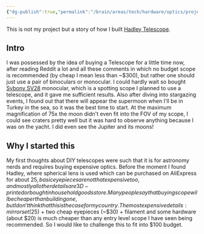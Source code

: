 ```yaml
---
{"dg-publish":true,"permalink":"/brain/areas/tech/hardware/optics/project-hadley/hadley/"}
---
```


This is not my project but a story of how I built [Hadley Telescope](https://www.printables.com/model/224383-astronomical-telescope-hadley-an-easy-assembly-hig).

## Intro
I was possessed by the idea of buying a Telescope for a little time now, after reading Reddit a lot and all these comments in which no budget scope is recommended (by cheap I mean less than ~$300), but rather one should just use a pair of binoculars or monocular. I could hardly wait so bought [Svbony SV28](https://www.svbony.com/svbony-sv28-spotting-scope/#F9308P-W9177A-W2546A) monocular, which is a spotting scope I planned to use a telescope, and it gave me sufficient results. Also after diving into stargazing events, I found out that there will appear the supermoon when I'll be in Turkey in the sea, so it was the best time to start. At the maximum magnification of 75x the moon didn't even fit into the FOV of my scope, I could see craters pretty well but it was hard to observe anything because I was on the yacht. I did even see the Jupiter and its moons!

## Why I started this
My first thoughts about DIY telescopes were such that it is for astronomy nerds and requires buying expensive optics. Before the moment I found Hadley, where spherical lens is used which can be purchased on AliExpress for about $25, basic eyepieces are not that expensive too, and mostly all other details are 3D-printed or bought in household goods store. Many people say that buying scope will be cheaper than building one, but I don't think that this is the case for my country. 
The most expensive details: mirror set ($25) + two cheap eyepieces (~$30) + filament and some hardware (about $20) is much cheaper than any entry level scope I have seen being recommended. So I would like to challenge this to fit into $100 budget.

